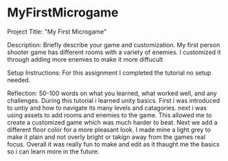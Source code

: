 # MyFirstMicrogame
Project Title: "My First Microgame" 

Description: Briefly describe your game and customization. 
My first person shooter game has different rooms with a variety of enemies. I customized it through adding more enemies to make it more diffucult

Setup Instructions: For this assignment I completed the tutorial no setup needed.


Reflection: 50-100 words on what you learned, what worked well, and any challenges. 
During this tutorial i learned unity basics. First i was introduced to untiy and how to navigate its many levels and catagories. next i was using assets to add rooms and enemies to the game. This allowed me to create a customized game which was much harder to beat. Next we add a different floor color for a more pleasant look. I made mine a light grey to make it plain and not overly bright or takign away from the games real focus. Overall it was really fun to make and edit as it thaught me the basics so i can learn more in the future.
